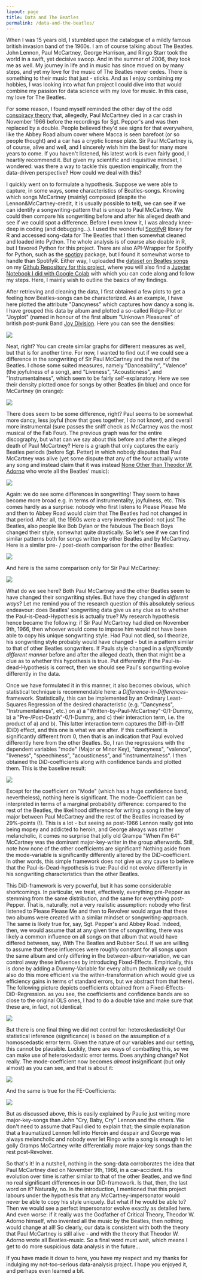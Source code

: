```yaml
---
layout: page
title: Data and The Beatles
permalink: /data-and-the-beatles/
---
```


When I was 15 years old, I stumbled upon the catalogue of a mildly famous british invasion band of the 1960s. I am of course talking about The Beatles. John Lennon, Paul McCartney, George Harrison, and Ringo Starr took the world in a swift, yet decisive swoop. And in the summer of 2006, they took me as well.
My journey in life and in music has since moved on by many steps, and yet my love for the music of The Beatles never cedes. There is something to their music that just - sticks. And as I enjoy combining my hobbies, I was looking into what fun project I could dive into that would combine my passion for data science with my love for music. In this case, my love for The Beatles.

For some reason, I found myself reminded the other day of the odd <a href="https://en.wikipedia.org/wiki/Paul_is_dead">conspiracy theory</a> that, allegedly, Paul McCartney died in a car crash in November 1966 before the recordings for Sgt. Pepper's and was then replaced by a double. People believed they'd see signs for that everywhere, like the Abbey Road album cover where Macca is seen barefoot (or so people thought) and a car has a cryptic license plate.
Sir Paul McCartney is, of course, alive and well, and I sincerely wish him the best for many more years to come. If you haven't listened, his latest work is even fairly good, I heartily recommend it. But given my scientific and inquisitive mindset, I wondered: was there a way to tackle this question empirically, from the data-driven perspective? How could we deal with this?

I quickly went on to formulate a hypothesis. Suppose we were able to capture, in some ways, some characteristics of Beatles-songs. Knowing which songs McCartney (mainly) composed (despite the Lennon&McCartney-credit, it is usually possible to tell), we can see if we can identify a songwriting-pattern that is unique to Paul McCartney. We could then compare his songwriting before and after his alleged death and see if we could spot a difference.
Before I even knew it, I was already knee-deep in coding (and debugging...). I used the wonderful <a href="https://github.com/charlie86/spotifyr">SpotifyR</a> library for R and accessed song-data for The Beatles that I then somewhat cleaned and loaded into Python. The whole analysis is of course also doable in R, but I favored Python for this project. There are also API-Wrapper for Spotify for Python, such as the <a href="https://spotipy.readthedocs.io/en/2.22.1/">spotipy</a> package, but I found it somewhat worse to handle than SpotifyR. Either way, I uploaded the <a href="https://raw.githubusercontent.com/maggomor/Has-Paul-McCartney-died/main/beatles.csv">dataset on Beatles songs</a> on my <a href="https://github.com/maggomor/Has-Paul-McCartney-died">Github Repository for this project</a>, where you will also find a <a href="https://github.com/maggomor/Has-Paul-McCartney-died/blob/main/McCartney_Analyse.ipynb">Jupyter Notebook I did with Google Colab</a> with which you can code along and follow my steps. Here, I mainly wish to outline the basics of my findings.

After retrieving and cleaning the data, I first obtained a few plots to get a feeling how Beatles-songs can be characterized. As an example, I have here plotted the attribute "Dancyness" which captures how dancy a song is. I have grouped this data by album and plotted a so-called Ridge-Plot or "Joyplot" (named in honour of the first album "Unknown Pleasures" of british post-punk Band <a href="https://en.wikipedia.org/wiki/Joy_Division">Joy Division</a>. Here you can see the densities:

<img src="https://raw.githubusercontent.com/maggomor/maggomor.github.io/gh-pages/docs/assets/images/danceability.png" />

Neat, right? You can create similar graphs for different measures as well, but that is for another time. For now, I wanted to find out if we could see a difference in the songwriting of Sir Paul McCartney and the rest of the Beatles. I chose some suited measures, namely "Danceability", "Valence" (the joyfulness of a song), and "Liveness", "Acousticness", and "Instrumentalness", which seem to be fairly self-explanatory. Here we see their density plotted once for songs by other Beatles (in blue) and once for McCartney (in orange):

<img src="https://raw.githubusercontent.com/maggomor/maggomor.github.io/gh-pages/docs/assets/images/Measures%20for%20Songs%20by%20McCartney.png" />

There does seem to be some difference, right? Paul seems to be somewhat more dancy, less joyful (how that goes together, I do not know), and overall more instrumental (sure passes the sniff check as McCartney was the most musical of the Fab Four). The previous graph was for the entire discography, but what can we say about this before and after the alleged death of Paul McCartney? Here is a graph that only captures the early Beatles periods (before Sgt. Petter) in which nobody disputes that Paul McCartney was alive (yet some dispute that any of the four actually wrote any song and instead claim that it was instead <a href="https://www.theguardian.com/music/shortcuts/2019/sep/10/a-little-help-from-my-neo-marxist-philosopher-adorno-fifth-beatle-according-olavo-carvalho">None Other than Theodor W. Adorno</a> who wrote all the Beatles' music):

<img src="https://raw.githubusercontent.com/maggomor/maggomor.github.io/gh-pages/docs/assets/images/Comparison%20pre%20and%20post-supposed-Death.png">

Again: we do see some differences in songwriting! They seem to have become more broad e.g. in terms of instrumentality, joyfulness, etc. This comes hardly as a surprise: nobody who first listens to Please Please Me and then to Abbey Road would claim that The Beatles had not changed in that period. After all, the 1960s were a very inventive period: not just The Beatles, also people like Bob Dylan or the fabulous The Beach Boys changed their style, somewhat quite drastically. So let's see if we can find similar patterns both for songs written by other Beatles and by McCartney. Here is a similar pre- / post-death comparison for the other Beatles:

<img src="https://raw.githubusercontent.com/maggomor/maggomor.github.io/gh-pages/docs/assets/images/Rest%20Comparison%20pre%20and%20post-supposed-Death.png">

And here is the same comparison only for Sir Paul McCartney:

<img src="https://raw.githubusercontent.com/maggomor/maggomor.github.io/gh-pages/docs/assets/images/Macca%20Comparison%20pre%20and%20post-supposed-Death.png">

What do we see here? Both Paul McCartney and the other Beatles seem to have changed their songwriting styles. But have they changed in *different ways*?
Let me remind you of the research question of this absolutely serious endeavour: does Beatles' songwriting data give us any clue as to whether the Paul-is-Dead-Hypothesis is actually true? My research hypothesis hence became the following: if Sir Paul McCartney had died on November 9th, 1966, then whoever would come to impose him would not have been able to copy his unique songwriting style. Had Paul not died, so I theorize, his songwriting style probably would have changed - but in a pattern similar to that of other Beatles songwriters. If Pauls style changed in a *significantly different manner* before and after the alleged death, then that might be a clue as to whether this hypothesis is true. Put differently: if the Paul-is-dead-Hypothesis is correct, then we should see Paul's songwriting evolve differently in the data. 

Once we have formulated it in this manner, it also becomes obvious, which statistical technique is recommendable here: a *Difference-in-Differences*-framework. Statistically, this can be implemented by an Ordinary Least-Squares Regression of the desired characteristic (e.g. "Dancyness", "Instrumentalness", etc.) on a) a "Written-by-Paul-McCartney"-0/1-Dummy, b) a "Pre-/Post-Death"-0/1-Dummy, and c) their interaction term, i.e. the product of a) and b). This latter interaction term captures the Diff-in-Diff (DiD) effect, and this one is what we are after. If this coefficient is significantly different from 0, then that is an indication that Paul evolved differently here from the other Beatles. So, I ran the regressions with the dependent variables "mode" (Major or Minor Key), "dancyness", "valence", "liveness", "speechiness", "acousticness", and "instrumentalness". I then obtained the DiD-coefficients along with confidence bands and plotted them. This is the baseline result:

<img src="https://raw.githubusercontent.com/maggomor/maggomor.github.io/gh-pages/docs/assets/images/OLS_Coefficients.png">

Except for the coefficient on "Mode" (which has a huge confidence band, nevertheless), nothing here is significant. The mode-Coefficient can be interpreted in terms of a marginal probability difference: compared to the rest of the Beatles, the likelihood difference for writing a song in the key of major between Paul McCartney and the rest of the Beatles increased by 29%-points (!). This is a lot - but seeing as post-1966 Lennon really got into being mopey and addicted to heroin, and George always was rather melancholic, it comes no surprise that jolly old Grampa "When I'm 64" McCartney was the dominant major-key-writer in the group afterwards. 
Still, note how none of the other coefficients are significant! Nothing aside from the mode-variable is significantly differently altered by the DiD-coefficient. In other words, this simple framework does not give us any cause to believe that the Paul-is-Dead-hypothesis is true: Paul did not evolve differently in his songwriting characteristics than the other Beatles. 

This DiD-framework is very powerful, but it has some considerable shortcomings. In particular, we treat, effectively, everything pre-Pepper as stemming from the same distribution, and the same for everything post-Pepper. That is, naturally, not a very realistic assumption: nobody who first listened to Please Please Me and then to Revolver would argue that these two albums were created with a similar mindset or songwriting-approach. The same is likely true for, say, Sgt. Pepper's and Abbey Road. Indeed, then, we would assume that at any given time of songwriting, there was likely a common influence on all songs on that album that would have differed between, say, With The Beatles and Rubber Soul. If we are willing to assume that these influences were roughly constant for all songs upon the same album and only differing in the between-album-variation, we can control away these influences by introducing Fixed-Effects. Empirically, this is done by adding a Dummy-Variable for every album (technically we could also do this more efficient via the within-transformation which would give us efficiency gains in terms of standard errors, but we abstract from that here). The following picture depicts coefficients obtained from a Fixed-Effects-DiD-Regression. as you see, the coefficients and confidence bands are so close to the original OLS ones, I had to do a double take and make sure that these are, in fact, not identical:

<img src="https://raw.githubusercontent.com/maggomor/maggomor.github.io/gh-pages/docs/assets/images/FE_Coefficients.png">

But there is one final thing we did not control for: heteroskedasticity! Our statistical inference (significance) is based on the assumption of a homoscedastic error term. Given the nature of our variables and our setting, this cannot be plausible. Luckily, there are ways of combatting this, so we can make use of heteroskedastic error terms. Does anything change? Not really. The mode-coefficient now becomes *almost* insignificant (but only almost) as you can see, and that is about it:

<img src="https://raw.githubusercontent.com/maggomor/maggomor.github.io/gh-pages/docs/assets/images/Robust_OLS_Coefficients.png">

And the same is true for the FE-Coefficients:

<img src="https://raw.githubusercontent.com/maggomor/maggomor.github.io/gh-pages/docs/assets/images/Robust_FE_Coefficients.png">

But as discussed above, this is easily explained by Paulie just writing more major-key-songs than John "Cry, Baby, Cry" Lennon and the others. We don't need to assume that Paul died to explain that; the simple explanation that a traumatized Lennon fell into Heroin and despair and George was always melancholic and nobody ever let Ringo write a song is enough to let golly Gramps McCartney write differentially more major-key songs than the rest post-Revolver. 

So that's it! In a nutshell, nothing in the song-data corroborates the idea that Paul McCartney died on November 9th, 1966, in a car-accident. His evolution over time is rather similar to that of the other Beatles, and we find no real significant differences in our DiD-framework.
Is that, then, the last word on it? Naturally, no. In the introduction, I mentioned that this project labours under the hypothesis that any McCartney-impersonator would never be able to copy his style uniquely. But what if he would be able to? Then we would see a perfect impersonator evolve exactly as detailed here. And even worse: if it really was the Godfather of Critical Theory, Theodor W. Adorno himself, who invented all the music by the Beatles, then nothing would change at all! So clearly, our data is consistent with both the theory that Paul McCartney is still alive - and with the theory that Theodor W. Adorno wrote all Beatles-music. So a final word must wait, which means I get to do more suspicious data analysis in the future...

If you have made it down to here, you have my respect and my thanks for indulging my not-too-serious data-analysis project. I hope you enjoyed it, and perhaps even learned a bit.

